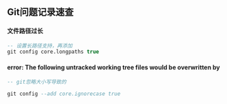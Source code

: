 ## Git问题记录速查



#### 文件路径过长

```sql
-- 设置长路径支持，再添加
git config core.longpaths true
```





####  error: The following untracked working tree files would be overwritten by

```sql
-- git忽略大小写导致的

git config --add core.ignorecase true
```

